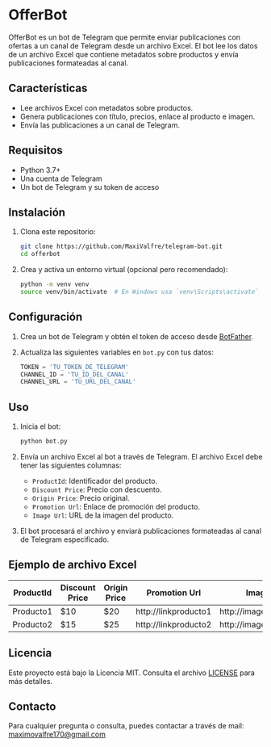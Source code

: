 # OfferBot

OfferBot es un bot de Telegram que permite enviar publicaciones con ofertas a un canal de Telegram desde un archivo Excel. El bot lee los datos de un archivo Excel que contiene metadatos sobre productos y envía publicaciones formateadas al canal.

## Características

- Lee archivos Excel con metadatos sobre productos.
- Genera publicaciones con título, precios, enlace al producto e imagen.
- Envía las publicaciones a un canal de Telegram.

## Requisitos

- Python 3.7+
- Una cuenta de Telegram
- Un bot de Telegram y su token de acceso

## Instalación

1. Clona este repositorio:
    ```sh
    git clone https://github.com/MaxiValfre/telegram-bot.git
    cd offerbot
    ```

2. Crea y activa un entorno virtual (opcional pero recomendado):
    ```sh
    python -m venv venv
    source venv/bin/activate  # En Windows usa `venv\Scripts\activate`
    ```



## Configuración

1. Crea un bot de Telegram y obtén el token de acceso desde [BotFather](https://core.telegram.org/bots#botfather).

2. Actualiza las siguientes variables en `bot.py` con tus datos:

    ```python
    TOKEN = 'TU_TOKEN_DE_TELEGRAM'
    CHANNEL_ID = 'TU_ID_DEL_CANAL'
    CHANNEL_URL = 'TU_URL_DEL_CANAL'
    ```

## Uso

1. Inicia el bot:
    ```sh
    python bot.py
    ```

2. Envía un archivo Excel al bot a través de Telegram. El archivo Excel debe tener las siguientes columnas:
    - `ProductId`: Identificador del producto.
    - `Discount Price`: Precio con descuento.
    - `Origin Price`: Precio original.
    - `Promotion Url`: Enlace de promoción del producto.
    - `Image Url`: URL de la imagen del producto.

3. El bot procesará el archivo y enviará publicaciones formateadas al canal de Telegram especificado.

## Ejemplo de archivo Excel

| ProductId | Discount Price | Origin Price | Promotion Url       | Image Url              |
|-----------|----------------|--------------|---------------------|------------------------|
| Producto1 | $10            | $20          | http://linkproducto1 | http://imagenproducto1 |
| Producto2 | $15            | $25          | http://linkproducto2 | http://imagenproducto2 |


## Licencia

Este proyecto está bajo la Licencia MIT. Consulta el archivo [LICENSE](LICENSE) para más detalles.

## Contacto

Para cualquier pregunta o consulta, puedes contactar a través de mail: maximovalfre170@gmail.com

